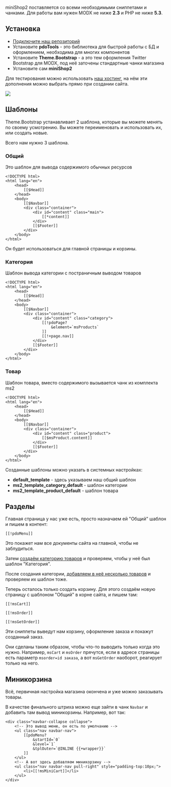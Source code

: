 miniShop2 поставляется со всеми необходимыми сниппетами и чанками.
Для работы вам нужен MODX не ниже **2.3** и PHP не ниже **5.3**.

## Установка
- [Подключите наш репозиторий][1]
- Установите **pdoTools** - это библиотека для быстрой работы с БД и оформлением, необходима для многих компонентов
- Установите **Theme.Bootstrap** - а это тем оформления Twitter Bootstrap для MODX, под неё заточены стандартные чанки магазина
- Установите сам **miniShop2**

Для тестирования можно использовать [наш хостинг][1], на нём эти дополнения можно выбрать прямо при создании сайта.

[![](https://file.modx.pro/files/5/7/a/57a30e0dc6e98d36ff56e9718a5f0bc0s.jpg)](https://file.modx.pro/files/5/7/a/57a30e0dc6e98d36ff56e9718a5f0bc0.png)

## Шаблоны
Theme.Bootstrap устанавливает 2 шаблона, которые вы можете менять по своему усмотрению.
Вы можете переименовать и использовать их, или создать новые.

Всего нам нужно 3 шаблона.

### Общий
Это шаблон для вывода содержимого обычных ресурсов
```
<!DOCTYPE html>
<html lang="en">
    <head>
        [[$Head]]
    </head>
    <body>
        [[$Navbar]]
        <div class="container">
            <div id="content" class="main">
                [[*content]]
            </div>
            [[$Footer]]
        </div>
    </body>
</html>
```
Он будет использоваться для главной страницы и корзины.

### Категория
Шаблон вывода категории с постраничным выводом товаров
```
<!DOCTYPE html>
<html lang="en">
    <head>
        [[$Head]]
    </head>
    <body>
        [[$Navbar]]
        <div class="container">
            <div id="content" class="category">
                [[!pdoPage?
                    &element=`msProducts`
                ]]
                [[!+page.nav]]
            </div>
            [[$Footer]]
        </div>
    </body>
</html>
```

### Товар
Шаблон товара, вместо содержимого вызывается чанк из комплекта ms2
```
<!DOCTYPE html>
<html lang="en">
    <head>
        [[$Head]]
    </head>
    <body>
        [[$Navbar]]
        <div class="container">
            <div id="content" class="product">
                [[$msProduct.content]]
            </div>
            [[$Footer]]
        </div>
    </body>
</html>
```

Созданные шаблоны можно указать в системных настройках:
- **default_template** - здесь указываем наш общий шаблон
- **ms2_template_category_default** - шаблон категории
- **ms2_template_product_default** - шаблон товара

## Разделы

Главная страница у нас уже есть, просто назначаем ей "Общий" шаблон и пишем в контент:
```
[[!pdoMenu]]
```
Это покажет нам все документы сайта на главной, чтобы не заблудиться.

Затем [создаём категорию товаров][3] и проверяем, чтобы у неё был шаблон "Категория".

После создания категории, [добавляем в неё несколько товаров][4] и проверяем их шаблон тоже.

Теперь осталось только создать корзину.
Для этого создаём новую страницу с шаблоном "Общий" в корне сайта, и пишем там:
```
[[!msCart]]

[[!msOrder]]

[[!msGetOrder]]
```
Эти сниппеты выведут нам корзину, оформление заказа и покажут созданный заказ.

Они сделаны таким образом, чтобы что-то выводить только когда это нужно.
Например, `msCart` и `msOrder` прячутся, если в адресе страницы есть параметр `msorder=id заказа`, а вот `msGetOrder` наоборот, реагирует только на него.

## Миникорзина

Всё, первичная настройка магазина окончена и уже можно заказывать товары.

В качестве финального штриха можно еще зайти в чанк `Navbar` и добавить там вывод миникорзины. Например, вот так:
```
<div class="navbar-collapse collapse">
    <!-- Это вывод меню, он есть по умолчанию -->
    <ul class="nav navbar-nav">
        [[pdoMenu?
            &startId=`0`
            &level=`1`
            &tplOuter=`@INLINE {{+wrapper}}`
        ]]
    </ul>
    <!-- А вот здесь добавляем миникорзину -->
    <ul class="nav navbar-nav pull-right" style="padding-top:10px;">
        <li>[[!msMiniCart]]</li>
    </ul>
</div>
```


[1]: https://modhost.pro
[2]: https://modstore.pro/info/connection
[3]: /ru/01_Компоненты/02_miniShop2/01_Интерфейс/01_Категория.md
[4]: /ru/01_Компоненты/02_miniShop2/01_Интерфейс/02_Товар.md